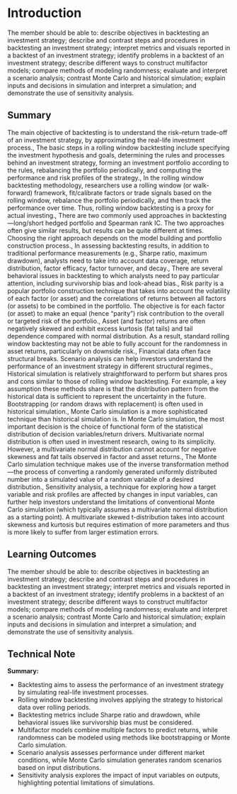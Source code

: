 # Introduction

The member should be able to: describe objectives in backtesting an investment strategy; describe and contrast steps and procedures in backtesting an investment strategy; interpret metrics and visuals reported in a backtest of an investment strategy; identify problems in a backtest of an investment strategy; describe different ways to construct multifactor models; compare methods of modeling randomness; evaluate and interpret a scenario analysis; contrast Monte Carlo and historical simulation; explain inputs and decisions in simulation and interpret a simulation; and demonstrate the use of sensitivity analysis.

## Summary

The main objective of backtesting is to understand the risk–return trade-off of an investment strategy, by approximating the real-life investment process., The basic steps in a rolling window backtesting include specifying the investment hypothesis and goals, determining the rules and processes behind an investment strategy, forming an investment portfolio according to the rules, rebalancing the portfolio periodically, and computing the performance and risk profiles of the strategy., In the rolling window backtesting methodology, researchers use a rolling window (or walk-forward) framework, fit/calibrate factors or trade signals based on the rolling window, rebalance the portfolio periodically, and then track the performance over time. Thus, rolling window backtesting is a proxy for actual investing., There are two commonly used approaches in backtesting—long/short hedged portfolio and Spearman rank IC. The two approaches often give similar results, but results can be quite different at times. Choosing the right approach depends on the model building and portfolio construction process., In assessing backtesting results, in addition to traditional performance measurements (e.g., Sharpe ratio, maximum drawdown), analysts need to take into account data coverage, return distribution, factor efficacy, factor turnover, and decay., There are several behavioral issues in backtesting to which analysts need to pay particular attention, including survivorship bias and look-ahead bias., Risk parity is a popular portfolio construction technique that takes into account the volatility of each factor (or asset) and the correlations of returns between all factors (or assets) to be combined in the portfolio. The objective is for each factor (or asset) to make an equal (hence “parity”) risk contribution to the overall or targeted risk of the portfolio., Asset (and factor) returns are often negatively skewed and exhibit excess kurtosis (fat tails) and tail dependence compared with normal distribution. As a result, standard rolling window backtesting may not be able to fully account for the randomness in asset returns, particularly on downside risk., Financial data often face structural breaks. Scenario analysis can help investors understand the performance of an investment strategy in different structural regimes., Historical simulation is relatively straightforward to perform but shares pros and cons similar to those of rolling window backtesting. For example, a key assumption these methods share is that the distribution pattern from the historical data is sufficient to represent the uncertainty in the future. Bootstrapping (or random draws with replacement) is often used in historical simulation., Monte Carlo simulation is a more sophisticated technique than historical simulation is. In Monte Carlo simulation, the most important decision is the choice of functional form of the statistical distribution of decision variables/return drivers. Multivariate normal distribution is often used in investment research, owing to its simplicity. However, a multivariate normal distribution cannot account for negative skewness and fat tails observed in factor and asset returns., The Monte Carlo simulation technique makes use of the inverse transformation method—the process of converting a randomly generated uniformly distributed number into a simulated value of a random variable of a desired distribution., Sensitivity analysis, a technique for exploring how a target variable and risk profiles are affected by changes in input variables, can further help investors understand the limitations of conventional Monte Carlo simulation (which typically assumes a multivariate normal distribution as a starting point). A multivariate skewed t-distribution takes into account skewness and kurtosis but requires estimation of more parameters and thus is more likely to suffer from larger estimation errors.

## Learning Outcomes

The member should be able to: describe objectives in backtesting an investment strategy; describe and contrast steps and procedures in backtesting an investment strategy; interpret metrics and visuals reported in a backtest of an investment strategy; identify problems in a backtest of an investment strategy; describe different ways to construct multifactor models; compare methods of modeling randomness; evaluate and interpret a scenario analysis; contrast Monte Carlo and historical simulation; explain inputs and decisions in simulation and interpret a simulation; and demonstrate the use of sensitivity analysis.

## Technical Note

**Summary:**

* Backtesting aims to assess the performance of an investment strategy by simulating real-life investment processes.
* Rolling window backtesting involves applying the strategy to historical data over rolling periods.
* Backtesting metrics include Sharpe ratio and drawdown, while behavioral issues like survivorship bias must be considered.
* Multifactor models combine multiple factors to predict returns, while randomness can be modeled using methods like bootstrapping or Monte Carlo simulation.
* Scenario analysis assesses performance under different market conditions, while Monte Carlo simulation generates random scenarios based on input distributions.
* Sensitivity analysis explores the impact of input variables on outputs, highlighting potential limitations of simulations.